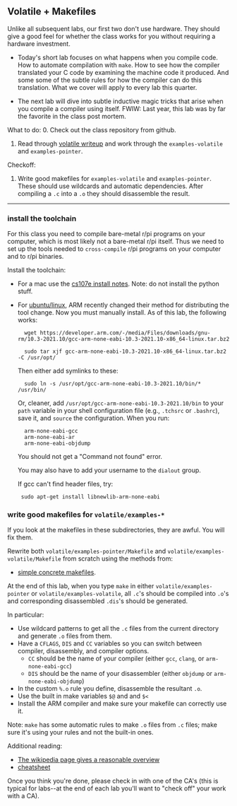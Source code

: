 ## Volatile + Makefiles

Unlike all subsequent labs, our first two don't use hardware.  They should
give a good feel for whether the class works for you without requiring
a hardware investment.

  - Today's short lab focuses on what happens when you compile code.
    How to automate compilation with `make`.  How to see how the compiler
    translated your C code by examining the machine code it produced.
    And some some of the subtle rules for how the compiler can do this
    translation.  What we cover will apply to every lab this quarter.

  - The next lab will dive into subtle inductive magic tricks that
    arise when you compile a compiler using itself.  FWIW: Last year,
    this lab was by far the favorite in the class post mortem.

What to do:
  0. Check out the class repository from github.

  1. Read through [volatile writeup](volatile/README.md)
      and work through the `examples-volatile` and `examples-pointer`.


Checkoff:

  1. Write good makefiles for `examples-volatile` and `examples-pointer`.
     These should use wildcards and automatic dependencies.  After
     compiling a `.c` into a `.o` they should disassemble the result.

-------------------------------------------------------------------

### install the toolchain

For this class you need to compile bare-metal r/pi programs on your
computer, which is most likely not a bare-metal r/pi itself.  Thus we
need to set up the tools needed to `cross-compile` r/pi programs on
your computer and to r/pi binaries.

Install the toolchain:
   -  For a mac use the [cs107e install notes](http://cs107e.github.io/guides/install/mac/).  Note: do not
      install the python stuff.

   -  For [ubuntu/linux](https://askubuntu.com/questions/1243252/how-to-install-arm-none-eabi-gdb-on-ubuntu-20-04-lts-focal-fossa), ARM recently
      changed their method for distributing the tool change.   Now you
      must manually install.  As of this lab, the following works:

            wget https://developer.arm.com/-/media/Files/downloads/gnu-rm/10.3-2021.10/gcc-arm-none-eabi-10.3-2021.10-x86_64-linux.tar.bz2

            sudo tar xjf gcc-arm-none-eabi-10.3-2021.10-x86_64-linux.tar.bz2 -C /usr/opt/

      Then either add symlinks to these:

            sudo ln -s /usr/opt/gcc-arm-none-eabi-10.3-2021.10/bin/* /usr/bin/

      Or, cleaner, add `/usr/opt/gcc-arm-none-eabi-10.3-2021.10/bin` to your
      `path` variable in your shell configuration file (e.g., `.tchsrc`
       or `.bashrc`), save it, and `source` the configuration.  When you run:


            arm-none-eabi-gcc
            arm-none-eabi-ar
            arm-none-eabi-objdump

      You should not get a "Command not found" error.


      You may also have to add your username to the `dialout` group.

      If gcc can't find header files, try:

           sudo apt-get install libnewlib-arm-none-eabi



### write good makefiles for `volatile/examples-*`

If you look at the makefiles in these subdirectories, they are awful. You will fix them.

Rewrite both `volatile/examples-pointer/Makefile` and `volatile/examples-volatile/Makefile` from scratch using the methods from:

  - [simple concrete makefiles](http://nuclear.mutantstargoat.com/articles/make/).

At the end of this lab, when you type `make` in either `volatile/examples-pointer` or `volatile/examples-volatile`, all `.c`'s should be compiled into `.o`'s and corresponding disassembled `.dis`'s should be generated. 

In particular:
  - Use wildcard patterns to get all the `.c` files from 
    the current directory and generate `.o` files from them.
  - Have a `CFLAGS`, `DIS` and `CC` variables so you can 
    switch between compiler, disassembly, and compiler options.
      - `CC` should be the name of your compiler (either `gcc`, `clang`, or `arm-none-eabi-gcc`)
      - `DIS` should be the name of your disassembler (either `objdump` or `arm-none-eabi-objdump`)
  - In the custom `%.o` rule you define, disassemble the resultant
    `.o`.
  - Use the built in make variables `$@` and and `$<`
  - Install the ARM compiler and make sure your makefile can correctly use it.

Note: `make` has some automatic rules to make `.o` files from `.c` files; make sure it's using your rules and not the built-in ones.

Additional reading:
  - [The wikipedia page gives a reasonable overview](https://en.wikipedia.org/wiki/Make_(software))
  - [cheatsheet](https://devhints.io/makefile)

Once you think you're done, please check in with one of the CA's (this is typical for labs--at the end of each lab you'll want to "check off" your work with a CA).
